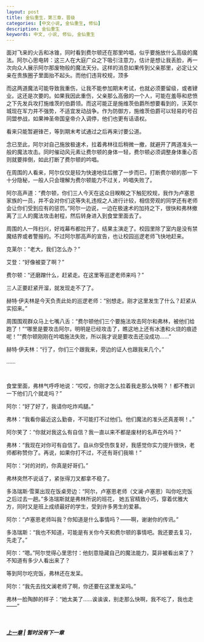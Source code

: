 ```yaml
---
layout: post
title: 金仙重生，第三章，晋级
categories: [中文小说, 金仙重生, 修仙]
description: 金仙重生
keywords: 中文, 小说, 修仙, 金仙重生
---
```


面对飞来的火舌和冰锥，同时看到费尔顿还在那里吟唱，似乎要施放什么高级的魔法。阿尔心思电转：这三人在大庭广众之下吸引注意力，估计是想让我丢脸，再一次向众人展示阿尔那废物般的魔法天分。这样的消息如果传到父亲那里，必定让父亲在贵族圈子里面抬不起头。而他们违背校规，顶多

而这两道魔法可能导致我重伤，让我不能参加期末考试，也就必须要留级，或者肄业。这还是次要的。如果我因此重伤，父亲那么高傲的一个人，可能在羞辱和悲愤之下先发兵攻打施维茨的伯爵领。而这可能正是施维茨伯爵所想要看到的，沃芙尔城现在军力并不强势，不适宜发动战争。作为防御方，施维茨伯爵可以轻易的号召同盟参战，如果神圣帝国皇帝介入调停，他们也更有话语权。

看来只能暂避锋芒，等到期末考试通过之后再来讨要公道。

念已至此，阿尔对自己施放极速术，拉着弗林往后稍微一撤，就避开了两道准头一般的魔法攻击。同时催动风元素让费尔顿的身体一轻，费尔顿必须调整身体重心否则就要摔倒，如此打断了费尔顿的吟唱。

在周围的人看来，阿尔仅仅是较为快速地往后撤了一步而已，打断费尔顿的那一下十分隐秘，一般人只会理解为费尔顿能力不过关，吟唱失败了。

阿尔高声道：“费尔顿，你们三人今天在这众目睽睽之下触犯校规，我作为卢塞恩家族的一员，并不会对你们这等失礼违规之人进行计较，相信旁观的同学还有老师会让你们受到应有的惩罚。”阿尔一边说，一边在极速术的加持之下，很快和弗林撤离了三人的魔法攻击射程，然后转身进入到食堂里面去了。

周围的人一阵扫兴，好戏幕布都拉开了，结果主演走了。校园里除了室内是没有禁魔结界或者警报的。不过阿尔那高声的宣告，也让校园巡逻老师飞快地赶来。

克莱尔：“老大，我们怎么办？”

艾登：“好像被耍了啊？”

费尔顿：“还磨蹭什么，赶紧走。在这里等巡逻老师来吗？”

三人正要赶紧开溜，就发现走不了了。

赫特·伊夫林是今天负责此处的巡逻老师：“别想走。刚才这里发生了什么？赶紧从实招来。”

周围围观群众马上七嘴八舌：“费尔顿他们三个要施法攻击阿尔和弗林，被他们给跑了！”“哪里是要攻击阿尔，明明是已经攻击了，瞧这地上还有冰渣和火烧的痕迹呢！”“费尔顿刚刚在吟唱施法失败，所以我才说是要攻击还没成功……”

赫特·伊夫林：“行了，你们三个跟我来，旁边的证人也跟我来几个。”

……

<br>

食堂里面，弗林气呼呼地说：“哎哎，你刚才怎么拉着我走那么快啊？！都不教训一下他们几个就走吗？”

阿尔：“好了好了，我请你吃炸鸡腿。”

弗林：“我看你最近这么勤奋，不可能打不过他们。他们魔法的准头还真差啊！。”

阿尔笑了：“你就对我这么有自信？我一直以来不都是废材的名声在外吗？”

弗林：“我现在对你可有自信了。自从你受伤恢复好，我感觉你实力提升很快，老师都称赞你了。再说，如果你打不过，不还有哥们我嘛！”

阿尔：“对的对的，你真是好哥们。”

弗林突然不说话了，紧张得刀叉都拿不稳了。

多洛瑞斯·雪莱出现在饭桌旁边：“阿尔，卢塞恩老师（文澜·卢塞恩）叫你吃完饭之后过去一趟。”多洛瑞斯就是弗林所说的班花，
她五官精致小巧，穿着优雅大方，同时又是班上成绩最好的学生，受到许多男生的爱慕。

阿尔：“卢塞恩老师叫我？你知道是什么事情吗？——啊，谢谢你的传讯。”

多洛瑞斯：“我也不知道，可能是有关你今天和费尔顿的事情吧。我还要去复习，先走了。”

阿尔：“嗯。”阿尔觉得心里思忖：他刻意隐藏自己的魔法能力，莫非被看出来了？不知道有多少人看出来了？

等到阿尔吃完饭，弗林还在发呆。

阿尔：“我先去找文澜老师了啊，你还要在这里发呆吗。”

弗林一脸陶醉的样子：“她太美了……诶诶诶，别走那么快啊，我不吃了，我也走——”

<br>

##### [上一章](/2021/06/22/ReincarnatedJinXian-2/) | 暂时没有下一章